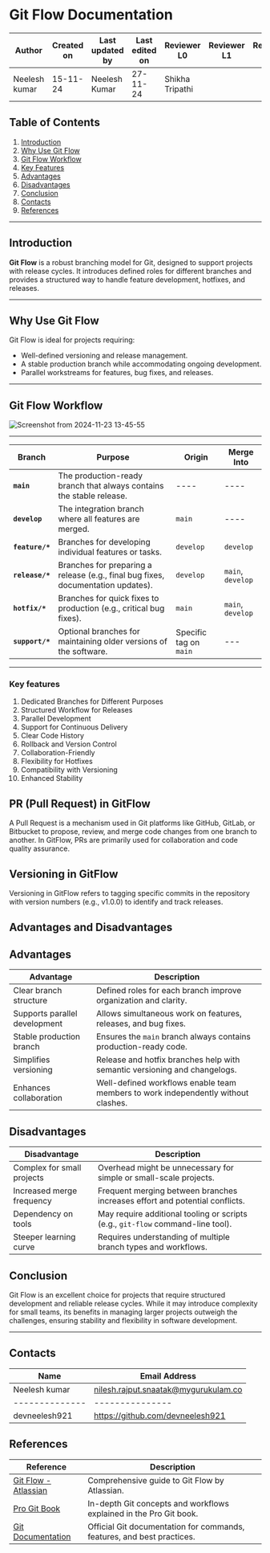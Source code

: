 # Git Flow Documentation

| **Author** | **Created on** | **Last updated by** | **Last edited on** | **Reviewer L0** |**Reviewer L1** |**Reviewer L2** |
|------------|----------------|----------------------|---------------------|---------------|---------------|---------------|
| Neelesh kumar      | 15-11-24      | Neelesh  Kumar             | 27-11-24           | Shikha Tripathi | | |

## Table of Contents
1. [Introduction](#introduction)
2. [Why Use Git Flow](#why-use-git-flow)
3. [Git Flow Workflow](#git-flow-workflow)
4. [Key Features](#Key-features)
5. [Advantages](#advantages)
6. [Disadvantages](#disadvantages)
7. [Conclusion](#conclusion)
8. [Contacts](#contacts)
9. [References](#references)
---

## Introduction
**Git Flow** is a robust branching model for Git, designed to support projects with release cycles. It introduces defined roles for different branches and provides a structured way to handle feature development, hotfixes, and releases.

---

## Why Use Git Flow
Git Flow is ideal for projects requiring:
- Well-defined versioning and release management.
- A stable production branch while accommodating ongoing development.
- Parallel workstreams for features, bug fixes, and releases.

---

## Git Flow Workflow

![Screenshot from 2024-11-23 13-45-55](https://github.com/user-attachments/assets/7ae85a0b-5602-45de-8e33-4f4f80de405a)

---

| **Branch**       | **Purpose**                                                                                  | **Origin**         | **Merge Into**         |
|-------------------|----------------------------------------------------------------------------------------------|--------------------|------------------------|
| **`main`**       | The production-ready branch that always contains the stable release.                        | ----                | ----                    |
| **`develop`**    | The integration branch where all features are merged.                                        | `main`             | ----                 |
| **`feature/*`**  | Branches for developing individual features or tasks.                                        | `develop`          | `develop`              |
| **`release/*`**  | Branches for preparing a release (e.g., final bug fixes, documentation updates).             | `develop`          | `main`, `develop`      |
| **`hotfix/*`**   | Branches for quick fixes to production (e.g., critical bug fixes).                           | `main`             | `main`, `develop`      |
| **`support/*`**  | Optional branches for maintaining older versions of the software.                            | Specific tag on `main` | ---                |

---

### Key features 
1. Dedicated Branches for Different Purposes
2. Structured Workflow for Releases   
3. Parallel Development
4. Support for Continuous Delivery
5. Clear Code History
6. Rollback and Version Control
7. Collaboration-Friendly
8. Flexibility for Hotfixes
9. Compatibility with Versioning
10. Enhanced Stability    




## PR (Pull Request) in GitFlow

A Pull Request is a mechanism used in Git platforms like GitHub, GitLab, or Bitbucket to propose, review, and merge code changes from one branch to another. In GitFlow, PRs are primarily used for collaboration and code quality assurance.

 ## Versioning in GitFlow

Versioning in GitFlow refers to tagging specific commits in the repository with version numbers (e.g., v1.0.0) to identify and track releases.

## Advantages and Disadvantages

## Advantages
| **Advantage**                         | **Description**                                                                  |
|---------------------------------------|----------------------------------------------------------------------------------|
| Clear branch structure                | Defined roles for each branch improve organization and clarity.                  |
| Supports parallel development         | Allows simultaneous work on features, releases, and bug fixes.                  |
| Stable production branch              | Ensures the `main` branch always contains production-ready code.                 |
| Simplifies versioning                 | Release and hotfix branches help with semantic versioning and changelogs.       |
| Enhances collaboration                | Well-defined workflows enable team members to work independently without clashes.|

## Disadvantages
| **Disadvantage**                      | **Description**                                                                  |
|---------------------------------------|----------------------------------------------------------------------------------|
| Complex for small projects            | Overhead might be unnecessary for simple or small-scale projects.                |
| Increased merge frequency             | Frequent merging between branches increases effort and potential conflicts.      |
| Dependency on tools                   | May require additional tooling or scripts (e.g., `git-flow` command-line tool).  |
| Steeper learning curve                | Requires understanding of multiple branch types and workflows.                   |


## Conclusion
Git Flow is an excellent choice for projects that require structured development and reliable release cycles. While it may introduce complexity for small teams, its benefits in managing larger projects outweigh the challenges, ensuring stability and flexibility in software development.

---

## Contacts

| Name| Email Address      |
|-----|--------------------------|
| Neelesh kumar | nilesh.rajput.snaatak@mygurukulam.co || GitHub | URL |
|--------------|---------------|
|  devneelesh921  |  https://github.com/devneelesh921  |

## References
| **Reference**                                    | **Description**                                                                  |
|--------------------------------------------------|----------------------------------------------------------------------------------|
| [Git Flow - Atlassian](https://www.atlassian.com/git/tutorials/comparing-workflows/gitflow-workflow) | Comprehensive guide to Git Flow by Atlassian.                                   |
| [Pro Git Book](https://git-scm.com/book/en/v2)   | In-depth Git concepts and workflows explained in the Pro Git book.              |
| [Git Documentation](https://git-scm.com/doc)    | Official Git documentation for commands, features, and best practices.          |
